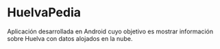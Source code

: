 # HuelvaPedia
Aplicación desarrollada en Android cuyo objetivo es mostrar información sobre Huelva con datos alojados en la nube.
